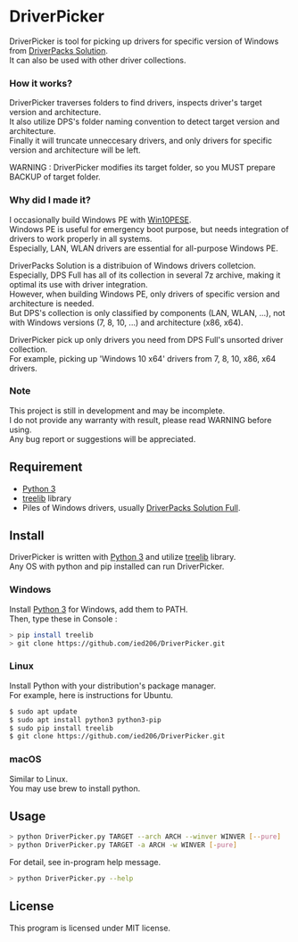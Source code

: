 # DriverPicker
DriverPicker is tool for picking up drivers for specific version of Windows from [DriverPacks Solution](https://drp.su).  
It can also be used with other driver collections.


### How it works?
DriverPicker traverses folders to find drivers, inspects driver's target version and architecture.  
It also utilize DPS's folder naming convention to detect target version and architecture.  
Finally it will truncate unneccesary drivers, and only drivers for specific version and architecture will be left. 

WARNING : DriverPicker modifies its target folder, so you MUST prepare BACKUP of target folder.


### Why did I made it?
I occasionally build Windows PE with [Win10PESE](http://theoven.org/index.php?topic=1336.0).  
Windows PE is useful for emergency boot purpose, but needs integration of drivers to work properly in all systems.  
Especially, LAN, WLAN drivers are essential for all-purpose Windows PE.  

DriverPacks Solution is a distribuion of Windows drivers colletcion.  
Especially, DPS Full has all of its collection in several 7z archive, making it optimal its use with driver integration.  
However, when building Windows PE, only drivers of specific version and architecture is needed.  
But DPS's collection is only classified by components (LAN, WLAN, ...), not with Windows versions (7, 8, 10, ...) and architecture (x86, x64).  

DriverPicker pick up only drivers you need from DPS Full's unsorted driver collection.  
For example, picking up 'Windows 10 x64' drivers from 7, 8, 10, x86, x64 drivers.
  

### Note
This project is still in development and may be incomplete.  
I do not provide any warranty with result, please read WARNING before using.  
Any bug report or suggestions will be appreciated.

    
## Requirement
- [Python 3](https://www.python.org/downloads/)
- [treelib](http://xiaming.me/treelib/) library
- Piles of Windows drivers, usually [DriverPacks Solution Full](http://download.drp.su/DriverPack-Offline.torrent).  


## Install
DriverPicker is written with [Python 3](https://www.python.org/downloads/) and utilize [treelib](http://xiaming.me/treelib/) library.  
Any OS with python and pip installed can run DriverPicker.


### Windows
Install [Python 3](https://www.python.org/downloads/windows/) for Windows, add them to PATH.  
Then, type these in Console :
```sh
> pip install treelib
> git clone https://github.com/ied206/DriverPicker.git
```
### Linux
Install Python with your distribution's package manager.  
For example, here is instructions for Ubuntu.
```sh
$ sudo apt update
$ sudo apt install python3 python3-pip 
$ sudo pip install treelib
$ git clone https://github.com/ied206/DriverPicker.git
```
### macOS
Similar to Linux.  
You may use brew to install python.

## Usage
```sh
> python DriverPicker.py TARGET --arch ARCH --winver WINVER [--pure]
> python DriverPicker.py TARGET -a ARCH -w WINVER [-pure]
```
For detail, see in-program help message.
```sh
> python DriverPicker.py --help
```

## License
This program is licensed under MIT license.

